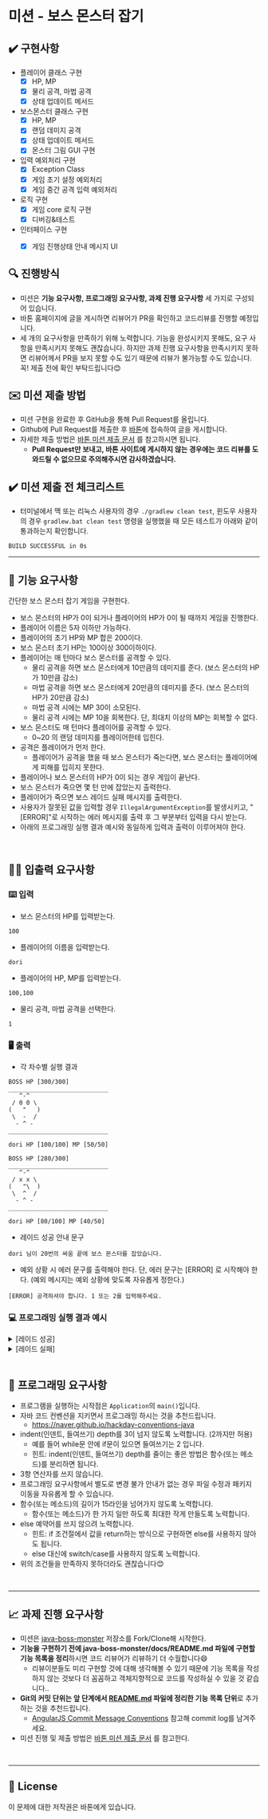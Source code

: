 # 미션 - 보스 몬스터 잡기

## ✔️ 구현사항

- 플레이어 클래스 구현
  - [X] HP, MP
  - [X] 물리 공격, 마법 공격
  - [X] 상태 업데이트 메서드
- 보스몬스터 클래스 구현
  - [X] HP, MP
  - [X] 랜덤 데미지 공격
  - [X] 상태 업데이트 메서드
  - [X] 몬스터 그림 GUI 구현
- 입력 예외처리 구현
  - [X] Exception Class
  - [X] 게임 초기 설정 예외처리
  - [X] 게임 중간 공격 입력 예외처리
- 로직 구현
  - [X] 게임 core 로직 구현
  - [X] 디버깅&테스트
- 인터페이스 구현
  - [X] 게임 진행상태 안내 메시지 UI


## 🔍 진행방식

- 미션은 **기능 요구사항, 프로그래밍 요구사항, 과제 진행 요구사항** 세 가지로 구성되어 있습니다.
- 바톤 홈페이지에 글을 게시하면 리뷰어가 PR을 확인하고 코드리뷰를 진행할 예정입니다.
- 세 개의 요구사항을 만족하기 위해 노력합니다. 기능을 완성시키지 못해도, 요구 사항을 만족시키지 못해도 괜찮습니다. 하지만 과제 진행 요구사항을 만족시키지 못하면 리뷰어께서 PR을 보지 못할 수도 있기 때문에 리뷰가 불가능할 수도 있습니다. 꼭! 제출 전에 확인 부탁드립니다😊

## ✉️ 미션 제출 방법

- 미션 구현을 완료한 후 GitHub을 통해 Pull Request를 올립니다.
- Github에 Pull Request를 제출한 후 [바톤](http://baton-review.com)에 접속하여 글을 게시합니다.
- 자세한 제출 방법은 [바톤 미션 제출 문서](https://github.com/2023baton/baton-docs) 를 참고하시면 됩니다.
    - **Pull Request만 보내고, 바톤 사이트에 게시하지 않는 경우에는 코드 리뷰를 도와드릴 수 없으므로 주의해주시면 감사하겠습니다.**

## ✔️ 미션 제출 전 체크리스트

- 터미널에서 맥 또는 리눅스 사용자의 경우 `./gradlew clean test`, 윈도우 사용자의 경우 `gradlew.bat clean test` 명령을 실행했을 때 모든 테스트가 아래와 같이 통과하는지 확인합니다.

```
BUILD SUCCESSFUL in 0s
```

---

## 🚀 기능 요구사항

간단한 보스 몬스터 잡기 게임을 구현한다.

- 보스 몬스터의 HP가 0이 되거나 플레이어의 HP가 0이 될 때까지 게임을 진행한다.
- 플레이어 이름은 5자 이하만 가능하다.
- 플레이어의 초기 HP와 MP 합은 200이다.
- 보스 몬스터 초기 HP는 100이상 300이하이다.
- 플레이어는 매 턴마다 보스 몬스터를 공격할 수 있다.
    - 물리 공격을 하면 보스 몬스터에게 10만큼의 데미지를 준다. (보스 몬스터의 HP가 10만큼 감소)
    - 마법 공격을 하면 보스 몬스터에게 20만큼의 데미지를 준다. (보스 몬스터의 HP가 20만큼 감소)
    - 마법 공격 시에는 MP 30이 소모된다.
    - 물리 공격 시에는 MP 10을 회복한다. 단, 최대치 이상의 MP는 회복할 수 없다.
- 보스 몬스터도 매 턴마다 플레이어를 공격할 수 있다.
    - 0~20 의 랜덤 데미지를 플레이어한테 입힌다.
- 공격은 플레이어가 먼저 한다.
    - 플레이어가 공격을 했을 때 보스 몬스터가 죽는다면, 보스 몬스터는 플레이어에게 피해를 입히지 못한다.
- 플레이어나 보스 몬스터의 HP가 0이 되는 경우 게임이 끝난다.
- 보스 몬스터가 죽으면 몇 턴 만에 잡았는지 출력한다.
- 플레이어가 죽으면 보스 레이드 실패 메시지를 출력한다.
- 사용자가 잘못된 값을 입력할 경우 `IllegalArgumentException`를 발생시키고, "[ERROR]"로 시작하는 에러 메시지를 출력 후 그 부분부터 입력을 다시 받는다.
- 아래의 프로그래밍 실행 결과 예시와 동일하게 입력과 출력이 이루어져야 한다.

<br>

## ✍🏻 입출력 요구사항

### ⌨️ 입력

- 보스 몬스터의 HP를 입력받는다.

```
100
```

- 플레이어의 이름을 입력받는다.

```
dori
```

- 플레이어의 HP, MP를 입력받는다.

```
100,100
```

- 물리 공격, 마법 공격을 선택한다.

```
1
```

### 🖥 출력

- 각 차수별 실행 결과

```
BOSS HP [300/300]
____________________________
   ^-^
 / 0 0 \
(   "   )
 \  -  /
  - ^ -
____________________________

dori HP [100/100] MP [50/50]

BOSS HP [280/300]
____________________________
   ^-^
 / x x \
(   "\  )
 \  ^  /
  - ^ -
____________________________

dori HP [80/100] MP [40/50]

```

- 레이드 성공 안내 문구

```
dori 님이 20번의 싸움 끝에 보스 몬스터를 잡았습니다.
```

- 예외 상황 시 에러 문구를 출력해야 한다. 단, 에러 문구는 [ERROR] 로 시작해야 한다. (예외 메시지는 예외 상황에 맞도록 자유롭게 정한다.)

```
[ERROR] 공격하셔야 합니다. 1 또는 2를 입력해주세요.
```

### 💻 프로그래밍 실행 결과 예시

<details>
<summary>[레이드 성공]</summary>
<div>

    보스 몬스터의 HP를 입력해주세요.
    100

    플레이어의 이름을 입력해주세요
    dori
    
    플레이어의 HP와 MP를 입력해주세요.(,로 구분)
    100,100
    
    보스 레이드를 시작합니다!
    
    ============================
    BOSS HP [100/100]
    ____________________________
       ^-^
     / 0 0 \
    (   "   )
     \  -  /
      - ^ -
    ____________________________
    
    dori HP [100/100] MP [100/100]
    ============================
    
    어떤 공격을 하시겠습니까?
    1. 물리 공격
    2. 마법 공격
    2
    
    마법 공격을 했습니다. (입힌 데미지: 20)
    보스가 공격 했습니다. (입힌 데미지: 0)
    
    ============================
    BOSS HP [80/100]
    ____________________________
       ^-^
     / x x \
    (   "\  )
     \  ^  /
      - ^ -
    ____________________________
    
    dori HP [100/100] MP [70/100]
    ============================
    
    어떤 공격을 하시겠습니까?
    1. 물리 공격
    2. 마법 공격
    2
    
    마법 공격을 했습니다. (입힌 데미지: 20)
    보스가 공격 했습니다. (입힌 데미지: 15)
    
    ============================
    BOSS HP [60/100]
    ____________________________
       ^-^
     / x x \
    (   "\  )
     \  ^  /
      - ^ -
    ____________________________
    
    dori HP [85/100] MP [40/100]
    ============================
    
    어떤 공격을 하시겠습니까?
    1. 물리 공격
    2. 마법 공격
    2
    
    마법 공격을 했습니다. (입힌 데미지: 20)
    보스가 공격 했습니다. (입힌 데미지: 15)
    
    ============================
    BOSS HP [40/100]
    ____________________________
       ^-^
     / x x \
    (   "\  )
     \  ^  /
      - ^ -
    ____________________________
    
    dori HP [60/100] MP [10/100]
    ============================
    
    어떤 공격을 하시겠습니까?
    1. 물리 공격
    2. 마법 공격
    1
    
    물리 공격을 했습니다. (입힌 데미지: 10)
    보스가 공격 했습니다. (입힌 데미지: 10)
    
    ============================
    BOSS HP [30/100]
    ____________________________
       ^-^
     / x x \
    (   "\  )
     \  ^  /
      - ^ -
    ____________________________
    
    dori HP [50/100] MP [20/100]
    ============================
    
    어떤 공격을 하시겠습니까?
    1. 물리 공격
    2. 마법 공격
    1
    
    물리 공격을 했습니다. (입힌 데미지: 10)
    보스가 공격 했습니다. (입힌 데미지: 10)
    
    ============================
    BOSS HP [20/100]
    ____________________________
       ^-^
     / x x \
    (   "\  )
     \  ^  /
      - ^ -
    ____________________________
    
    dori HP [40/100] MP [30/100]
    ============================
    
    어떤 공격을 하시겠습니까?
    1. 물리 공격
    2. 마법 공격
    2
    
    마법 공격을 했습니다. (입힌 데미지: 20)
    
    dori 님이 6번의 전투 끝에 보스 몬스터를 잡았습니다.
</div>
</details>

<details>
<summary>[레이드 실패]</summary>
<div>

    보스 몬스터의 HP를 입력해주세요.
    300
    
    플레이어의 이름을 입력해주세요
    dori
    
    플레이어의 HP와 MP를 입력해주세요.(,로 구분)
    10,190
    
    보스 레이드를 시작합니다!
    
    ============================
    BOSS HP [300/300]
    ____________________________
       ^-^
     / 0 0 \
    (   "   )
     \  -  /
      - ^ -
    ____________________________
    
    dori HP [10/10] MP [190/190]
    ============================
    
    어떤 공격을 하시겠습니까?
    1. 물리 공격
    2. 마법 공격
    1
    
    물리 공격을 했습니다. (입힌 데미지: 10)
    보스가 공격 했습니다. (입힌 데미지: 16)
    
    ============================
    BOSS HP [290/300]
    ____________________________
       ^-^
     / ^ ^ \
    (   "   )
     \  3  /
      - ^ -
    ____________________________
    
    dori HP [0/10] MP [190/190]
    ============================
    
    dori의 HP가 0이 되었습니다.
    보스 레이드에 실패했습니다.
</div>
</details>

<br>

## 🎱 프로그래밍 요구사항

- 프로그램을 실행하는 시작점은 `Application`의 `main()`입니다.
- 자바 코드 컨벤션을 지키면서 프로그래밍 하시는 것을 추천드립니다.
    - https://naver.github.io/hackday-conventions-java
- indent(인덴트, 들여쓰기) depth를 3이 넘지 않도록 노력합니다. (2까지만 허용)
    - 예를 들어 while문 안에 if문이 있으면 들여쓰기는 2 입니다.
    - 힌트: indent(인덴트, 들여쓰기) depth를 줄이는 좋은 방법은 함수(또는 메소드)를 분리하면 됩니다.
- 3항 연산자를 쓰지 않습니다.
- 프로그래밍 요구사항에서 별도로 변경 불가 안내가 없는 경우 파일 수정과 패키지 이동을 자유롭게 할 수 있습니다.
- 함수(또는 메소드)의 길이가 15라인을 넘어가지 않도록 노력합니다.
    - 함수(또는 메소드)가 한 가지 일만 하도록 최대한 작게 만들도록 노력합니다.
- else 예약어를 쓰지 않으려 노력합니다.
    - 힌트: if 조건절에서 값을 return하는 방식으로 구현하면 else를 사용하지 않아도 됩니다.
    - else 대신에 switch/case를 사용하지 않도록 노력합니다.
- 위의 조건들을 만족하지 못하더라도 괜찮습니다😊

<br>

---

## 📈 과제 진행 요구사항

- 미션은 [java-boss-monster](https://github.com/2023baton/java-boss-monster) 저장소를 Fork/Clone해 시작한다.
- **기능을 구현하기 전에 java-boss-monster/docs/README.md 파일에 구현할 기능 목록을 정리**하시면 코드 리뷰어가 리뷰하기 더 수월합니다😄
    - 리뷰이분들도 미리 구현할 것에 대해 생각해볼 수 있기 때문에 기능 목록을 작성하지 않는 것보다 더 꼼꼼하고 객체지향적으로 코드를 작성하실 수 있을 것 같습니다..
- **Git의 커밋 단위는 앞 단계에서 [README.md](http://readme.md/) 파일에 정리한 기능 목록 단위**로 추가하는 것을 추천드립니다.
    - [AngularJS Commit Message Conventions](https://gist.github.com/stephenparish/9941e89d80e2bc58a153) 참고해 commit log를 남겨주세요.
- 미션 진행 및 제출 방법은 [바톤 미션 제출 문서](https://github.com/2023baton/baton-docs) 를 참고한다.

<br>

---

## 📝 License

이 문제에 대한 저작권은 바톤에게 있습니다.
